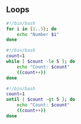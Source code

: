 ## Loops

```bash
#!/bin/bash
for i in {1..5}; do
    echo "Number $i"
done
```

```bash
#!/bin/bash
count=1
while [ $count -le 5 ]; do
    echo "Count: $count"
    ((count++))
done
```

```bash
#!/bin/bash
count=1
until [ $count -gt 5 ]; do
    echo "Count: $count"
    ((count++))
done
```

